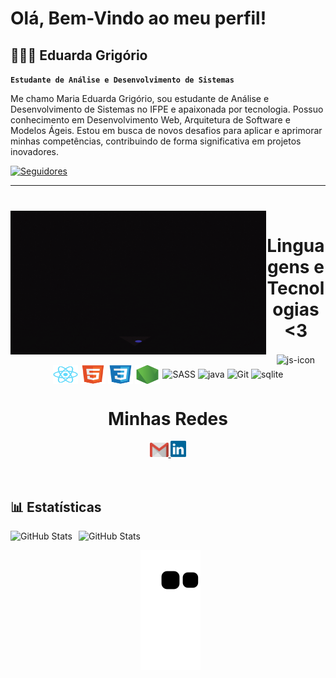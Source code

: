 # Olá, Bem-Vindo ao meu perfil!

## 👩🏻‍💻 Eduarda Grigório

**`Estudante de Análise e Desenvolvimento de Sistemas`**

Me chamo Maria Eduarda Grigório, sou estudante de Análise e Desenvolvimento de Sistemas no IFPE e apaixonada por tecnologia. Possuo conhecimento em Desenvolvimento Web, Arquitetura de Software e Modelos Ágeis. Estou em busca de novos desafios para aplicar e aprimorar minhas competências, contribuindo de forma significativa em projetos inovadores.

<p align="left">
    <a href="https://github.com/Larissakich?tab=followers">
        <img 
            alt="Seguidores" 
            title="Me siga no GitHub" 
            src="https://custom-icon-badges.demolab.com/github/followers/EduardaGrigorio3?color=236ad3&labelColor=1155ba&style=for-the-badge&logo=github&label=Seguidores&logoColor=white"
        />
    </a>
</p>

---

### 

<div  align="center"> 
  <div style="display: inline_block"><br>
    <img align="left" height="230" alt="coding-time" src="./img/code.gif">
    <h1 align="center">Linguagens e Tecnologias <3</h1>
    <img align="center" height="30" width="40" alt="js-icon" title="JavaScript" src="https://cdn.jsdelivr.net/gh/devicons/devicon@latest/icons/javascript/javascript-original.svg">
    <img align="center" height="30" width="40" alt="react-icon" title="React" src="https://raw.githubusercontent.com/devicons/devicon/master/icons/react/react-original.svg">
    <img align="center" height="30" width="40" alt="html-icon" title="HTML" src="https://raw.githubusercontent.com/devicons/devicon/master/icons/html5/html5-original.svg">
    <img align="center" height="30" width="40" alt="css-icon" title="CSS" src="https://raw.githubusercontent.com/devicons/devicon/master/icons/css3/css3-original.svg">
    <img align="center" height="30" width="40" alt="nodejs-icon" title="Node.js" src="https://raw.githubusercontent.com/devicons/devicon/master/icons/nodejs/nodejs-original.svg">
    <img align="center" height="30" width="40" alt="SASS" title="SASS" src="https://cdn.jsdelivr.net/gh/devicons/devicon@latest/icons/sass/sass-original.svg">
    <img align="center" height="30" width="40" alt="java" title="Java" src="https://cdn.jsdelivr.net/gh/devicons/devicon@latest/icons/java/java-original-wordmark.svg">
    <img align="center" height="30" width="40" alt="Git" title="Git" src="https://cdn.jsdelivr.net/gh/devicons/devicon@latest/icons/git/git-original.svg">
    <img align="center" height="30" width="40" alt="sqlite" title="SQLITE" src="https://cdn.jsdelivr.net/gh/devicons/devicon@latest/icons/sqlite/sqlite-original.svg" >
   </div>
  
  <h1 align="center">Minhas Redes</h1>
    <a href = "mailto: eduardagrigorio2024@gmail.com">
      <img width="30" src="./img/gmail.svg">
    </a>
    <a href = "www.linkedin.com/in/eduardagrigório">
      <img width="25" src="./img/linkedin.svg">
    </a>
</div>

<br/>
<br/>

## 📊 Estatísticas

<p>
  <img 
    align="left" 
    alt="GitHub Stats" 
    height="200" 
    style="padding-right: 10px;" 
    src="https://github-readme-stats.vercel.app/api?username=EduardaGrigorio3&show_icons=true&theme=tokyonight&include_all_commits=true&locale=pt-br" 
  />

<img 
      align="left" 
      alt="GitHub Stats" 
      height="200" 
      src="https://github-readme-stats.vercel.app/api/top-langs/?username=EduardaGrigorio3&theme=tokyonight&layout=compact&custom_title=Tecnologias&langs_count=9" 
  />

</p>

<br/>

![Snake animation](https://github.com/EduardaGrigorio3/EduardaGrigorio3/blob/output/github-contribution-grid-snake.svg)
